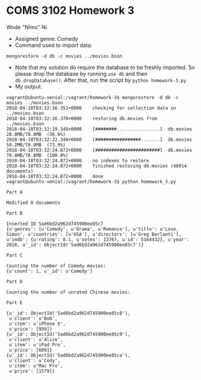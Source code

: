 # COMS 3102 Homework 3

Wode "Nimo" Ni

- Assigned genre: Comedy
- Command used to import data:
```shell
mongorestore -d db -c movies ../movies.bson
```
- Note that my solution do require the database to be freshly imported. So please drop the database by running `use db` and then `db.dropDatabase()`. After that, run the script by `python homework-3.py`
- My output:
```shell
vagrant@ubuntu-xenial:/vagrant/homework-3$ mongorestore -d db -c movies ../movies.bson
2018-04-18T03:32:16.351+0000    checking for collection data in ../movies.bson
2018-04-18T03:32:16.370+0000    restoring db.movies from ../movies.bson
2018-04-18T03:32:19.348+0000    [########................]  db.movies  28.8MB/78.8MB  (36.6%)
2018-04-18T03:32:22.348+0000    [#################.......]  db.movies  58.2MB/78.8MB  (73.9%)
2018-04-18T03:32:24.872+0000    [########################]  db.movies  78.8MB/78.8MB  (100.0%)
2018-04-18T03:32:24.872+0000    no indexes to restore
2018-04-18T03:32:24.872+0000    finished restoring db.movies (46014 documents)
2018-04-18T03:32:24.872+0000    done
vagrant@ubuntu-xenial:/vagrant/homework-3$ python homework_3.py

Part A

Modified 0 documents

Part B

Inserted ID 5ad6bd2a962d745900ee85c7
{u'genres': [u'Comedy', u'Drama', u'Romance'], u'title': u'Love, Simon', u'countries': [u'USA'], u'directors': [u'Greg Berlanti'], u'imdb': {u'rating': 8.1, u'votes': 13767, u'id': 5164432}, u'year': 2018, u'_id': ObjectId('5ad6bd2a962d745900ee85c7')}

Part C

Counting the number of Comedy movies:
{u'count': 1, u'_id': u'Comedy'}

Part D

Counting the number of unrated Chinese movies:

Part E

{u'_id': ObjectId('5ad6bd2a962d745900ee85c8'),
 u'client': u'Bob',
 u'item': u'iPhone X',
 u'price': [999]}
{u'_id': ObjectId('5ad6bd2a962d745900ee85c9'),
 u'client': u'Alice',
 u'item': u'iPad Pro',
 u'price': [609]}
{u'_id': ObjectId('5ad6bd2a962d745900ee85ca'),
 u'client': u'Cody',
 u'item': u'Mac Pro',
 u'price': [1579]}
```


